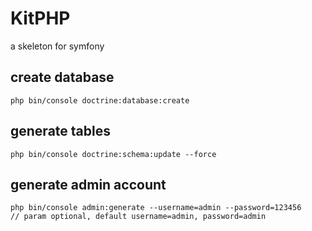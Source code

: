 # KitPHP
a skeleton for symfony


## create database
	
	php bin/console doctrine:database:create
## generate tables

	php bin/console doctrine:schema:update --force
## generate admin account
	
	php bin/console admin:generate --username=admin --password=123456
	// param optional, default username=admin, password=admin
